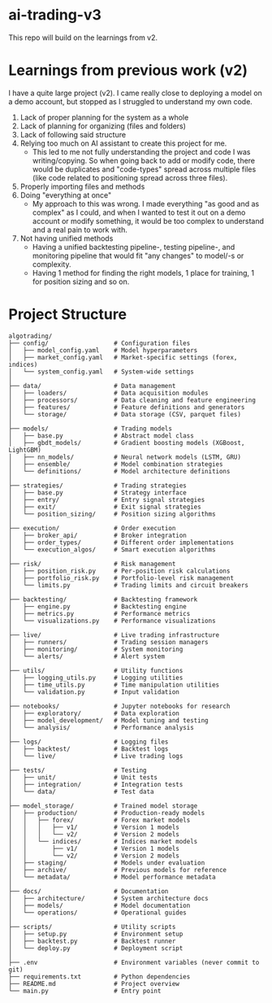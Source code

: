 # ai-trading-v3
This repo will build on the learnings from v2.

# Learnings from previous work (v2)
I have a quite large project (v2). I came really close to deploying a model on a demo account, but stopped as I struggled to understand my own code. 
1. Lack of proper planning for the system as a whole
2. Lack of planning for organizing (files and folders)
3. Lack of following said structure
4. Relying too much on AI assistant to create this project for me.
    - This led to me not fully understanding the project and code I was writing/copying. So when going back to add or modify code, there would be duplicates and "code-types" spread across multiple files (like code related to positioning spread across three files).
5. Properly importing files and methods
6. Doing "everything at once"
    - My approach to this was wrong. I made everything "as good and as complex" as I could, and when I wanted to test it out on a demo account or modify something, it would be too complex to understand and a real pain to work with.
7. Not having unified methods
    - Having a unified backtesting pipeline-, testing pipeline-, and monitoring pipeline that would fit "any changes" to model/-s or complexity.
    - Having 1 method for finding the right models, 1 place for training, 1 for position sizing and so on.

# Project Structure
```
algotrading/
├── config/                  # Configuration files
│   ├── model_config.yaml    # Model hyperparameters
│   ├── market_config.yaml   # Market-specific settings (forex, indices)
│   └── system_config.yaml   # System-wide settings
│
├── data/                    # Data management
│   ├── loaders/             # Data acquisition modules
│   ├── processors/          # Data cleaning and feature engineering
│   ├── features/            # Feature definitions and generators
│   └── storage/             # Data storage (CSV, parquet files)
│
├── models/                  # Trading models
│   ├── base.py              # Abstract model class
│   ├── gbdt_models/         # Gradient boosting models (XGBoost, LightGBM)
│   ├── nn_models/           # Neural network models (LSTM, GRU)
│   ├── ensemble/            # Model combination strategies
│   └── definitions/         # Model architecture definitions
│
├── strategies/              # Trading strategies
│   ├── base.py              # Strategy interface
│   ├── entry/               # Entry signal strategies
│   ├── exit/                # Exit signal strategies
│   └── position_sizing/     # Position sizing algorithms
│
├── execution/               # Order execution
│   ├── broker_api/          # Broker integration
│   ├── order_types/         # Different order implementations
│   └── execution_algos/     # Smart execution algorithms
│
├── risk/                    # Risk management
│   ├── position_risk.py     # Per-position risk calculations
│   ├── portfolio_risk.py    # Portfolio-level risk management
│   └── limits.py            # Trading limits and circuit breakers
│
├── backtesting/             # Backtesting framework
│   ├── engine.py            # Backtesting engine
│   ├── metrics.py           # Performance metrics
│   └── visualizations.py    # Performance visualizations
│
├── live/                    # Live trading infrastructure
│   ├── runners/             # Trading session managers
│   ├── monitoring/          # System monitoring
│   └── alerts/              # Alert system
│
├── utils/                   # Utility functions
│   ├── logging_utils.py     # Logging utilities
│   ├── time_utils.py        # Time manipulation utilities
│   └── validation.py        # Input validation
│
├── notebooks/               # Jupyter notebooks for research
│   ├── exploratory/         # Data exploration
│   ├── model_development/   # Model tuning and testing
│   └── analysis/            # Performance analysis
│
├── logs/                    # Logging files
│   ├── backtest/            # Backtest logs
│   └── live/                # Live trading logs
│
├── tests/                   # Testing
│   ├── unit/                # Unit tests
│   ├── integration/         # Integration tests
│   └── data/                # Test data
│
├── model_storage/           # Trained model storage
│   ├── production/          # Production-ready models
│   │   ├── forex/           # Forex market models
│   │   │   ├── v1/          # Version 1 models
│   │   │   └── v2/          # Version 2 models
│   │   └── indices/         # Indices market models
│   │       ├── v1/          # Version 1 models
│   │       └── v2/          # Version 2 models
│   ├── staging/             # Models under evaluation
│   ├── archive/             # Previous models for reference
│   └── metadata/            # Model performance metadata
│
├── docs/                    # Documentation
│   ├── architecture/        # System architecture docs
│   ├── models/              # Model documentation
│   └── operations/          # Operational guides
│
├── scripts/                 # Utility scripts
│   ├── setup.py             # Environment setup
│   ├── backtest.py          # Backtest runner
│   └── deploy.py            # Deployment script
│
├── .env                     # Environment variables (never commit to git)
├── requirements.txt         # Python dependencies
├── README.md                # Project overview
└── main.py                  # Entry point
```